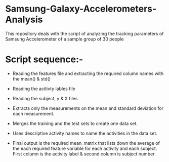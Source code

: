 # Samsung-Galaxy-Accelerometers-Analysis

This repository deals with the script of analyzing the tracking parameters of Samsung Accelerometer of a sample group of 30 people

# Script sequence:-

* Reading the features file and extracting the required column names with the mean() & std() 

* Reading the acitivty lables file
  
* Reading the subject, y & X files 
 
* Extracts only the measurements on the mean and standard deviation for each measurement.
  
* Merges the training and the test sets to create one data set.
  
* Uses descriptive activity names to name the activities in the data set.

* Final output is the required mean_matrix that lists down the average of the each required feature variable for each activity and each subject. First column is the activity label & second column is subject number
